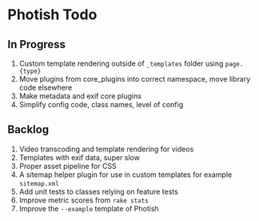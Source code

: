 # Photish Todo

## In Progress

1. Custom template rendering outside of `_templates` folder using `page.{type}`
1. Move plugins from core_plugins into correct namespace, move library code elsewhere
1. Make metadata and exif core plugins
1. Simplify config code, class names, level of config

## Backlog

1. Video transcoding and template rendering for videos
1. Templates with exif data, super slow
1. Proper asset pipeline for CSS
1. A sitemap helper plugin for use in custom templates for example
   `sitemap.xml`
1. Add unit tests to classes relying on feature tests
1. Improve metric scores from `rake stats`
1. Improve the `--example` template of Photish
